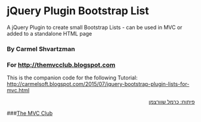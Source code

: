 # jQuery Plugin Bootstrap List
A jQuery Plugin to create small Bootstrap Lists - can be used in MVC or added to a standalone HTML page


### By Carmel Shvartzman
### For http://themvcclub.blogspot.com
This is the companion code for the following Tutorial:
http://carmelsoft.blogspot.com/2015/07/jquery-bootstrap-plugin-lists-for-mvc.html

<a href="http://carmelsoft.blogspot.com/2015/07/jquery-bootstrap-plugin-lists-for-mvc.html" imageanchor="1" target="_self" style="margin-left: 1em; margin-right: 1em;">



<div style="direction: rtl;">
פיתוח: כרמל שוורצמן</div>





</a>

###<a href="http://themvcclub.blogspot.com/"   target="_new"  >The MVC Club</a>
